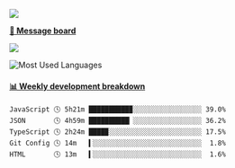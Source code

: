 [![](https://count.getloli.com/get/@SmaIIstars.github.readme)](https://count.getloli.com/)


[**💬 Message board**](https://chat.getloli.com/room/@SmaIIstars.github)

[![](https://chat.getloli.com/room/@SmaIIstars.github/svg?width=600&height=100&limit=20&theme=light&fontSize=14)](https://chat.getloli.com/room/@SmaIIstars.github)


![Most Used Languages](https://github-readme-stats.vercel.app/api/top-langs/?username=SmaIIstars&theme=dark&layout=compact)

<!-- waka-box start -->
#### <a href="https://gist.github.com/e31f5e1b7a15ee54e2fc8fca68aa5e2b" target="_blank">📊 Weekly development breakdown</a>
```text
JavaScript 🕓 5h21m ██████████▉░░░░░░░░░░░░░░░░░ 39.0%
JSON       🕓 4h59m ██████████▏░░░░░░░░░░░░░░░░░ 36.2%
TypeScript 🕓 2h24m ████▉░░░░░░░░░░░░░░░░░░░░░░░ 17.5%
Git Config 🕓 14m   ▍░░░░░░░░░░░░░░░░░░░░░░░░░░░  1.8%
HTML       🕓 13m   ▍░░░░░░░░░░░░░░░░░░░░░░░░░░░  1.6%
```
<!-- Powered by https://github.com/YouEclipse/waka-box-go . -->
<!-- waka-box end -->
